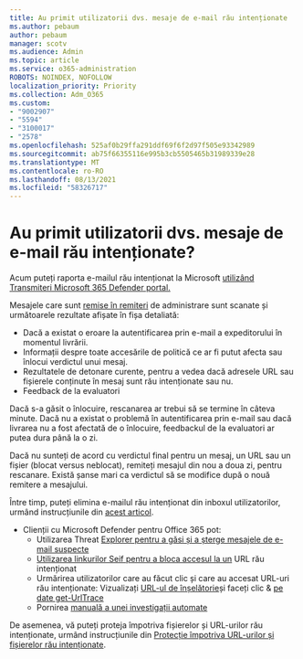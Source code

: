 ```yaml
---
title: Au primit utilizatorii dvs. mesaje de e-mail rău intenționate
ms.author: pebaum
author: pebaum
manager: scotv
ms.audience: Admin
ms.topic: article
ms.service: o365-administration
ROBOTS: NOINDEX, NOFOLLOW
localization_priority: Priority
ms.collection: Adm_O365
ms.custom:
- "9002907"
- "5594"
- "3100017"
- "2578"
ms.openlocfilehash: 525af0b29ffa291ddf69f6f2d97f505e93342989
ms.sourcegitcommit: ab75f66355116e995b3cb5505465b31989339e28
ms.translationtype: MT
ms.contentlocale: ro-RO
ms.lasthandoff: 08/13/2021
ms.locfileid: "58326717"
---
```

# <a name="did-your-users-receive-malicious-email"></a>Au primit utilizatorii dvs. mesaje de e-mail rău intenționate?

Acum puteți raporta e-mailul rău intenționat la Microsoft [utilizând Transmiteri Microsoft 365 Defender portal.](https://sip.security.microsoft.com/reportsubmission?viewid=admin)

Mesajele care sunt [remise în remiteri](https://security.microsoft.com/reportsubmission?viewid=admin) de administrare sunt scanate și următoarele rezultate afișate în fișa detaliată:

- Dacă a existat o eroare la autentificarea prin e-mail a expeditorului în momentul livrării.
- Informații despre toate accesările de politică ce ar fi putut afecta sau înlocui verdictul unui mesaj.
- Rezultatele de detonare curente, pentru a vedea dacă adresele URL sau fișierele conținute în mesaj sunt rău intenționate sau nu.
- Feedback de la evaluatori

Dacă s-a găsit o înlocuire, rescanarea ar trebui să se termine în câteva minute. Dacă nu a existat o problemă în autentificarea prin e-mail sau dacă livrarea nu a fost afectată de o înlocuire, feedbackul de la evaluatori ar putea dura până la o zi.

Dacă nu sunteți de acord cu verdictul final pentru un mesaj, un URL sau un fișier (blocat versus neblocat), remiteți mesajul din nou a doua zi, pentru rescanare. Există șanse mari ca verdictul să se modifice după o nouă remitere a mesajului.

Între timp, puteți elimina e-mailul rău intenționat din inboxul utilizatorilor, urmând instrucțiunile din [acest articol](https://docs.microsoft.com/microsoft-365/compliance/search-for-and-delete-messages-in-your-organization).

- Clienții cu Microsoft Defender pentru Office 365 pot:
  - Utilizarea Threat [Explorer pentru a găsi și a șterge mesajele de e-mail suspecte](https://docs.microsoft.com/microsoft-365/security/office-365-security/investigate-malicious-email-that-was-delivered)
  - [Utilizarea linkurilor Seif pentru a bloca accesul la un](https://docs.microsoft.com/microsoft-365/security/office-365-security/safe-links) URL rău intenționat
  - Urmărirea utilizatorilor care au făcut clic și care au accesat URL-uri rău intenționate: Vizualizați [URL-ul de înșelătorie](https://docs.microsoft.com/microsoft-365/security/office-365-security/threat-explorer)și faceți clic  &  [pe date get-UrlTrace](https://docs.microsoft.com/powershell/module/exchange/get-urltrace)
  - Pornirea [manuală a unei investigații automate](https://docs.microsoft.com/microsoft-365/security/office-365-security/automated-investigation-response-office)

De asemenea, vă puteți proteja împotriva fișierelor și URL-urilor rău intenționate, urmând instrucțiunile din [Protecție împotriva URL-urilor și fișierelor rău intenționate](https://docs.microsoft.com/microsoft-365/security/office-365-security/protect-against-threats).
